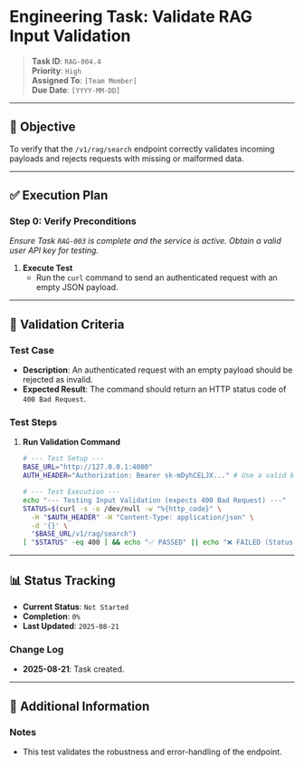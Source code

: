 # Engineering Task: Validate RAG Input Validation

> **Task ID**: `RAG-004.4`  
> **Priority**: `High`  
> **Assigned To**: `[Team Member]`  
> **Due Date**: `[YYYY-MM-DD]`

---

## 🎯 Objective
To verify that the `/v1/rag/search` endpoint correctly validates incoming payloads and rejects requests with missing or malformed data.

---

## ✅ Execution Plan

### Step 0: Verify Preconditions
*Ensure Task `RAG-003` is complete and the service is active. Obtain a valid user API key for testing.*

1.  **Execute Test**
    - Run the `curl` command to send an authenticated request with an empty JSON payload.

---

## 🧪 Validation Criteria

### Test Case
- **Description**: An authenticated request with an empty payload should be rejected as invalid.
- **Expected Result**: The command should return an HTTP status code of `400 Bad Request`.

### Test Steps
1.  **Run Validation Command**
    ```bash
    # --- Test Setup ---
    BASE_URL="http://127.0.0.1:4000"
    AUTH_HEADER="Authorization: Bearer sk-mDyhCELJX..." # Use a valid key

    # --- Test Execution ---
    echo "--- Testing Input Validation (expects 400 Bad Request) ---"
    STATUS=$(curl -s -o /dev/null -w "%{http_code}" \
      -H "$AUTH_HEADER" -H "Content-Type: application/json" \
      -d '{}' \
      "$BASE_URL/v1/rag/search")
    [ "$STATUS" -eq 400 ] && echo "✅ PASSED" || echo "❌ FAILED (Status: $STATUS)"
    ```

---

## 📊 Status Tracking

- **Current Status**: `Not Started`
- **Completion**: `0%`
- **Last Updated**: `2025-08-21`

### Change Log
- **2025-08-21**: Task created.

---

## 📎 Additional Information

### Notes
- This test validates the robustness and error-handling of the endpoint.
